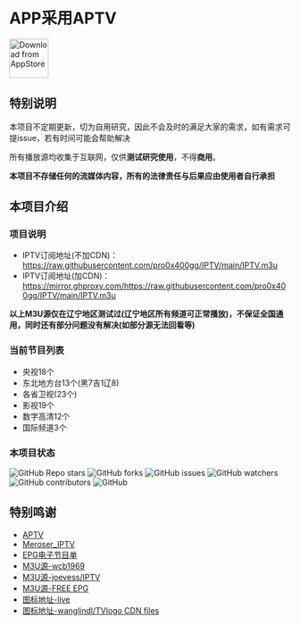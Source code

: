 # APP采用APTV
<a href='https://apps.apple.com/cn/app/aptv/id1630403500'><img height='70' alt='Download from AppStore' src='https://img.whalenas.com:283/image/202207141215375.png' /></a>

## 特别说明
本项目不定期更新，切为自用研究，因此不会及时的满足大家的需求，如有需求可提issue，若有时间可能会帮助解决

所有播放源均收集于互联网，仅供**测试研究使用**，不得**商用**。

**本项目不存储任何的流媒体内容，所有的法律责任与后果应由使用者自行承担**

## 本项目介绍
### 项目说明
- IPTV订阅地址(不加CDN)：https://raw.githubusercontent.com/pro0x400gg/IPTV/main/IPTV.m3u
- IPTV订阅地址(加CDN)：https://mirror.ghproxy.com/https://raw.githubusercontent.com/pro0x400gg/IPTV/main/IPTV.m3u

**以上M3U源仅在辽宁地区测试过(辽宁地区所有频道可正常播放)，不保证全国通用，同时还有部分问题没有解决(如部分源无法回看等)**

### 当前节目列表
* 央视18个
* 东北地方台13个(黑7吉1辽8)
* 各省卫视(23个)
* 影视19个
* 数字高清12个
* 国际频道3个

### 本项目状态
<p>
<img alt="GitHub Repo stars" src="https://img.shields.io/github/stars/pro0x400gg/IPTV">
<img alt="GitHub forks" src="https://img.shields.io/github/forks/pro0x400gg/IPTV">
<img alt="GitHub issues" src="https://img.shields.io/github/issues/pro0x400gg/IPTV">
<img alt="GitHub watchers" src="https://img.shields.io/github/watchers/pro0x400gg/IPTV">
<img alt="GitHub contributors" src="https://img.shields.io/github/contributors/pro0x400gg/IPTV">
<img alt="GitHub" src="https://img.shields.io/github/license/pro0x400gg/IPTV">
</p>

## 特别鸣谢
- <a href='https://github.com/Kimentanm/aptv'>APTV</a>
- <a href='https://github.com/nonomal/Meroser_IPTV?tab=readme-ov-file'>Meroser_IPTV</a>
- <a href='https://epg.erw.cc/'>EPG电子节目单</a>
- <a href='https://github.com/wcb1969/iptv'>M3U源-wcb1969</a>
- <a href='https://github.com/joevess/IPTV'>M3U源-joevess/IPTV</a>
- <a href='https://epg.pw/test_channel_page.html'>M3U源-FREE EPG</a>
- <a href='https://github.com/fanmingming/live/tree/main/tv'>图标地址-live</a>
- <a href='https://cdn.jsdelivr.net/gh/wanglindl/TVlogo@main/img/'>图标地址-wanglindl/TVlogo CDN files</a>
